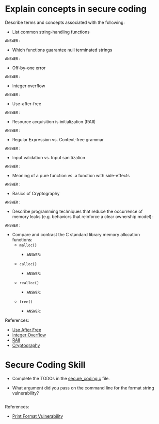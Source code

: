 # Explain concepts in secure coding

Describe terms and concepts associated with the following:

- List common string-handling functions

```text
ANSWER:
```

- Which functions guarantee null terminated strings

```text
ANSWER:
```

- Off-by-one error

```text
ANSWER:
```

- Integer overflow

```text
ANSWER:
```

- Use-after-free

```text
ANSWER:
```

- Resource acquisition is initialization (RAII)

```text
ANSWER:
```

- Regular Expression vs. Context-free grammar

```text
ANSWER:
```

- Input validation vs. Input sanitization

```text
ANSWER:
```

- Meaning of a pure function vs. a function with side-effects

```text
ANSWER:
```

- Basics of Cryptography

```text
ANSWER:
```

- Describe programming techniques that reduce the occurrence of memory leaks (e.g. behaviors that reinforce a clear ownership model):

```text
ANSWER:
```

- Compare and contrast the C standard library memory allocation functions:
  - `malloc()`
    - ```text
      ANSWER:
      ```
  - `calloc()`
    - ```text
      ANSWER:
      ```
  - `realloc()`
    - ```text
      ANSWER:
      ```
  - `free()`
    - ```text
      ANSWER:
      ```

References:

- [Use After Free](https://cwe.mitre.org/data/definitions/416.html)
- [Integer Overflow](https://en.wikipedia.org/wiki/Integer_overflow)
- [RAII](https://en.cppreference.com/w/cpp/language/raii)
- [Cryptography](https://en.wikipedia.org/wiki/Cryptography)


# Secure Coding Skill

- Complete the TODOs in the [secure_coding.c](./secure_coding.c) file.

- What argument did you pass on the command line for the format string vulnerability?

```text

```

References:

- [Print Format Vulnerability](https://owasp.org/www-community/attacks/Format_string_attack)
